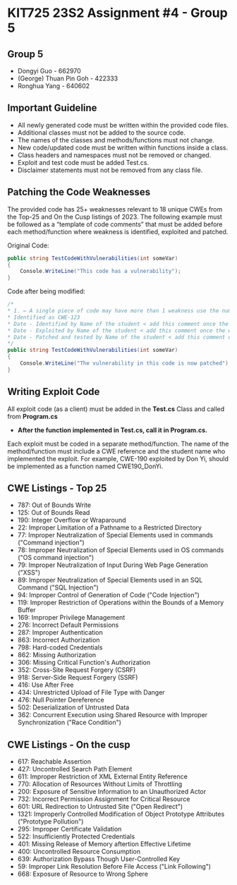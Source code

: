﻿# KIT725 23S2 Assignment \#4 - Group 5

## Group 5

* Dongyi Guo - 662970
* (George) Thuan Pin Goh - 422333
* Ronghua Yang - 640602

## Important Guideline

* All newly generated code must be written within the provided code files.
* Additional classes must not be added to the source code.
* The names of the classes and methods/functions must not change.
* New code/updated code must be written within functions inside a class.
* Class headers and namespaces must not be removed or changed.
* Exploit and test code must be added Test.cs.
* Disclaimer statements must not be removed from any class file.

## Patching the Code Weaknesses

The provided code has 25+ weaknesses relevant to 18 unique CWEs from the Top-25 and On the Cusp listings of 2023. The following example must be followed as a “template of code comments” that must be added before each method/function where weakness is identified, exploited and patched.

Original Code:

```csharp
public string TestCodeWithVulnerabilities(int someVar)
{
	Console.WriteLine("This code has a vulnerability");
}
```

Code after being modified:

```csharp
/*
* 1. ← A single piece of code may have more than 1 weakness use the number to identify them individually
* Identified as CWE-123
* Date - Identified by Name of the student < add this comment once the weakness is identified
* Date - Exploited by Name of the student < add this comment once the weakness is exploited
* Date - Patched and tested by Name of the student < add this comment once the weakness is patched and tested
*/
public string TestCodeWithVulnerabilities(int someVar)
{
	Console.WriteLine("The vulnerability in this code is now patched");
}
```

## Writing Exploit Code

All exploit code (as a client) must be added in the **Test.cs** Class and called from **Program.cs**

* **After the function implemented in Test.cs, call it in Program.cs.**

Each exploit must be coded in a separate method/function. The name of the method/function must include a CWE reference and the student name who implemented the exploit. For example, CWE-190 exploited by Don Yi, should be implemented as a function named CWE190_DonYi.

## CWE Listings - Top 25

* 787: Out of Bounds Write
* 125: Out of Bounds Read
* 190: Integer Overflow or Wraparound
* 22: Improper Limitation of a Pathname to a Restricted Directory
* 77: Improper Neutralization of Special Elements used in commands ("Command injection")
* 78: Improper Neutralization of Special Elements used in OS commands ("OS command injection")
* 79: Improper Neutralization of Input During Web Page Generation ("XSS")
* 89: Improper Neutralization of Special Elements used in an SQL Command ("SQL Injection")
* 94: Improper Control of Generation of Code ("Code Injection")
* 119: Improper Restriction of Operations within the Bounds of a Memory Buffer
* 169: Improper Privilege Management
* 276: Incorrect Default Permissions
* 287: Improper Authentication
* 863: Incorrect Authorization
* 798: Hard-coded Credentials
* 862: Missing Authorization
* 306: Missing Critical Function's Authorization
* 352: Cross-Site Request Forgery (CSRF)
* 918: Server-Side Request Forgery (SSRF)
* 416: Use After Free
* 434: Unrestricted Upload of File Type with Danger
* 476: Null Pointer Dereference 
* 502: Deserialization of Untrusted Data
* 362: Concurrent Execution using Shared Resource with Improper Synchronization ("Race Condition")

## CWE Listings - On the cusp

* 617: Reachable Assertion
* 427: Uncontrolled Search Path Element
* 611: Improper Restriction of XML External Entity Reference
* 770:  Allocation of Resources Without Limits of Throttling
* 200: Exposure of Sensitive Information to an Unauthorized Actor
* 732: Incorrect Permission Assignment for Critical Resource
* 601: URL Redirection to Untrusted Site ("Open Redirect")
* 1321: Improperly Controlled Modification of Object Prototype Attributes ("Prototype Pollution")
* 295: Improper Certificate Validation
* 522: Insufficiently Protected Credentials
* 401: Missing Release of Memory aftertion Effective Lifetime
* 400: Uncontrolled Resource Consumption
* 639: Authorization Bypass Though User-Controlled Key
* 59: Improper Link Resolution Before File Access ("Link Following")
* 668: Exposure of Resource to Wrong Sphere

